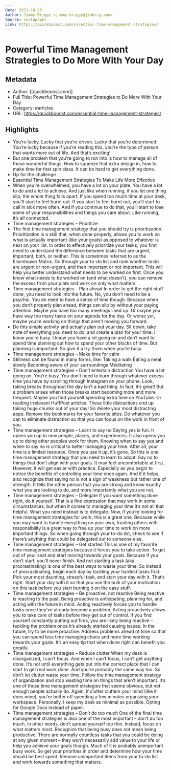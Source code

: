 ```yaml
---
Date: 2021-10-26
Author: Jimmy Briggs <jimmy.briggs@jimbrig.com>
Source: instapaper
Link: https://quickbooost.com/essential-time-management-strategies/
---
```

# Powerful Time Management Strategies to Do More With Your Day

## Metadata
- Author: [[quickbooost.com]]
- Full Title: Powerful Time Management Strategies to Do More With Your Day
- Category: #articles
- URL: https://quickbooost.com/essential-time-management-strategies/

## Highlights
- You’re lucky.
  Lucky that you’re driven. Lucky that you’re determined.
  You’re lucky because if you’re reading this, you’re the type of person that wants more out of life.
  And that’s exciting!
- But one problem that you’re going to run into is how to manage all of those wonderful things. How to squeeze that extra design in, how to make time for that spin class.
  It can be hard to get everything done.
- Up for the challenge
- Essential Time Management Strategies To Make Life More Effective
- When you’re overwhelmed, you have a lot on your plate. You have a lot to do and a lot to achieve.
  And just like when running, if you let one thing slip, the whole thing falls apart.
  If you spend too much time at your desk, you’ll start to feel burnt out. If you start to feel burnt out, you’ll start to call in sick more often. And if you continue to do that, you’ll start to lose some of your responsibilities and things you care about.
  Like running, it’s all connected.
- Time management strategies – Prioritize
- The first time management strategy that you should try is prioritization.
  Prioritization is a skill that, when done properly, allows you to work on what is actually important (like your goals) as opposed to whatever is next on your list.
  In order to effectively prioritize your tasks, you first need to understand the difference between tasks that are urgent, important, both, or neither. This is sometimes referred to as the Eisenhower Matrix.
  Go through your to-do list and rank whether tasks are urgent or non-urgent, and then important or not important.
  This will help you better understand what needs to be worked on first.
  Once you know what needs to be worked on (and what doesn’t), you can remove the excess from your plate and work on only what matters.
- Time management strategies – Plan ahead
  In order to get the right stuff done, you need to look into the future.
  No, you don’t need to be a psychic.
  You do need to have a sense of time though.
  Because when you don’t properly plan ahead, things can slip by without your paying attention.
  Maybe you have too many meetings lined up. Or maybe you have way too many tasks on your agenda for the day. Or worse yet, maybe you’re working on things that aren’t moving you forward.
- Do this simple activity and actually plan out your day.
  Sit down, take note of everything you need to do, and create a plan for your time.
  I know you’re busy. I know you have a lot going on and don’t want to spend time planning out how to spend your other blocks of time.
  But planning is important. So give it a try. Even when you’re busy.
- Time management strategies – Make time for calm
- Stillness can be found in many forms, like:
  Taking a walk
  Eating a meal slowly
  Becoming aware of your surroundings
  Meditating
- Time management strategies – Don’t entertain distraction
  You have a lot going on. You’re busy. You don’t need to burn through whatever excess time you have by scrolling through Instagram on your phone.
  Look, taking breaks throughout the day isn’t a bad thing. In fact, it’s great!
  But a problem arises when those breaks start becoming more and more frequent. Maybe you find yourself spending extra time on YouTube. Or reading irrelevant HuffPost articles.
  These little distractions end up taking huge chunks out of your day!
  So delete your most distracting apps. Remove the bookmarks for your favorite sites. Do whatever you can to eliminate distraction so that you can focus on the work in front of you.
- Time management strategies – Learn to say no
  Saying yes is fun. It opens you up to new people, places, and experiences. It also opens you up to doing other peoples work for them.
  Knowing when to say yes and when to say no is critical to better managing your time. After all, your time is a limited resource.
  Once you use it up, it’s gone.
  So this is one time management strategy that you need to learn to adopt.
  Say no to things that don’t align with your goals. It may feel uncomfortable at first. However, it will get easier with practice. Especially as you begin to notice the benefits of controlling your time once again.
  And if it helps, also recognize that saying no is not a sign of weakness but rather one of strength.
  It tells the other person that you are strong and know exactly what you are looking to do, and more importantly what you are not.
- Time management strategies – Delegate
  If you want something done right, do it yourself.
  That is a fine expression that may work in some circumstances, but when it comes to managing your time it’s not all that helpful.
  What you need instead is to delegate.
  Now, if you’re looking for time management strategies for work, this is a great one. Because while you may want to handle everything on your own, trusting others with responsibility is a great way to free up your time to work on more important things.
  So when going through your to-do list, check to see if there’s anything that could be delegated out to someone else.
- Time management strategies – Get started
  This is one of my favorite time management strategies because it forces you to take action. To get out of your seat and start moving towards your goals.
  Because if you don’t start, you’ll never finish.
  And not starting a task (aka procrastinating) is one of the best ways to waste your time.
  So instead of procrastinating, begin each day by tackling your hardest tasks first. Pick your most daunting, stressful task, and start your day with it.
  That’s right.
  Start your day with it so that you use the bulk of your motivation on this task before you start burning it on the easy stuff.
- Time management strategies – Be proactive, not reactive
  Being reactive is reacting to the past. Being proactive is anticipating, planning for, and acting with the future in mind.
  Acting reactively forces you to handle tasks once they’ve already become a problem.
  Acting proactively allows you to take care of tasks before they get out of control.
  If you find yourself constantly putting out fires, you are likely being reactive – tackling the problem once it’s already started causing issues.
  In the future, try to be more proactive. Address problems ahead of time so that you can spend less time managing chaos and more time working towards your goals.
  It’s an easy tip that when done right can benefit you greatly.
- Time management strategies – Reduce clutter
  When my desk is disorganized, I can’t focus. And when I can’t focus, I can’t get anything done.
  It’s not until everything gets put into the correct place that I can start to get real work done.
  And you’re probably the same way too.
  So don’t let clutter waste your time. Follow the time management strategy of organization and stop wasting time on things that aren’t important.
  It’s one of those time management strategies that seems obvious, but not enough people actually do.
  Again, if clutter clutters your mind (like it does mine), you’re better off spending a few minutes organizing your workspace.
  Personally, I keep my desk as minimal as possible. Opting for Google Docs instead of paper.
- Time management strategies – Don’t do too much
  One of the final time management strategies is also one of the most important – don’t do too much. In other words, don’t spread yourself too thin. Instead, focus on what matters most.
  Recognize that being busy does not mean being productive.
  There are normally countless tasks that you could be doing at any given moment – they won’t necessarily add value to your life or help you achieve your goals though.
  Much of it is probably unimportant busy work.
  So get your priorities in order and determine how your time should be best spent. Remove unimportant items from your to-do list and work towards something that matters.
